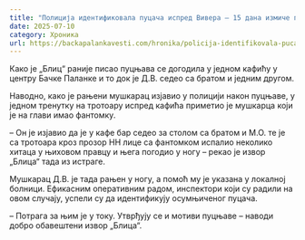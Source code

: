 ```yaml
---
title: "Полиција идентификовала пуцача испред Вивера – 15 дана измиче правди"
date: 2025-07-10
category: Хроника
url: https://backapalankavesti.com/hronika/policija-identifikovala-pucaca-ispred-vivera-15-dana-izmice-pravdi/
---
```


Како је „Блиц“ раније писао пуцњава се догодила у једном кафићу у центру Бачке Паланке и то док је Д.В. седео са братом и једним другом.

Наводно, како је рањени мушкарац изјавио у полицији након пуцњаве, у једном тренутку на тротоару испред кафића приметио је мушкарца који је на глави имао фантомку.

– Он је изјавио да је у кафе бар седео за столом са братом и М.О. те је са тротоара кроз прозор НН лице са фантомком испалио неколико хитаца у њиховом правцу и њега погодио у ногу – рекао је извор „Блица“ тада из истраге.

Мушкарац Д.В. је тада рањен у ногу, а помоћ му је указана у локалној болници. Ефикасним оперативним радом, инспектори који су радили на овом случају, успели су да идентификују осумњиченог пуцача.

– Потрага за њим је у току. Утврђују се и мотиви пуцњаве – наводи добро обавештени извор „Блица“.
